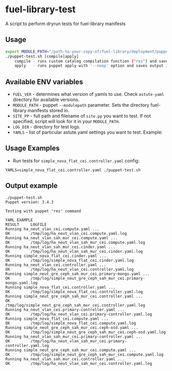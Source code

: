 fuel-library-test
=================
A script to perform dryrun tests for fuel-library manifests

Usage
-----

```bash
export MODULE_PATH="/path-to-your-copy-of/fuel-library/deployment/puppet"
./puppet-test.sh [compile|apply]
    compile - runs custom catalog compilation function ("res") and saves catalogs into logfiles
    apply   - runs puppet apply with '--noop' option and saves output into logfiles
```

Available ENV variables
-----------------------

* ```FUEL_VER``` - determines what version of yamls to use. Check ```astute-yaml``` directory for available versions.
* ```MODULE_PATH``` - puppet ```--modulepath``` parameter. Sets the directory fuel-library manifests stored in.
* ```SITE_PP``` - full path and filename of ```site.pp``` you want to test. If not specified, script will look for it in your ```MODULE_PATH```.
* ```LOG_DIR``` - directory for test logs.
* ```YAMLS``` - list of particular astute.yaml settings you want to test. Example:

Usage Examples
--------------

* Run tests for ```simple_nova_flat_cei.controller.yaml``` config:
```
YAMLS=simple_nova_flat_cei.controller.yaml ./puppet-test.sh
```


Output example
--------------

```
./puppet-test.sh
Puppet version: 3.4.3

Testing with puppet 'res' command

YAML EXAMPLE                                                          RESULT     LOGFILE
Running ha_neut_vlan_cei.compute.yaml ...                             OK         /tmp/log/ha_neut_vlan_cei.compute.yaml.log
Running ha_neut_vlan_sah_mur_cei.compute.yaml ...                     OK         /tmp/log/ha_neut_vlan_sah_mur_cei.compute.yaml.log
Running ha_neut_vlan_sah_mur_cei.cinder.yaml ...                      OK         /tmp/log/ha_neut_vlan_sah_mur_cei.cinder.yaml.log
Running simple_nova_flat_cei.cinder.yaml ...                          OK         /tmp/log/simple_nova_flat_cei.cinder.yaml.log
Running ha_neut_vlan_cei.controller.yaml ...                          OK         /tmp/log/ha_neut_vlan_cei.controller.yaml.log
Running simple_neut_gre_ceph_sah_mur_cei.primary-mongo.yaml ...       OK         /tmp/log/simple_neut_gre_ceph_sah_mur_cei.primary-mongo.yaml.log
Running simple_nova_flat_cei.controller.yaml ...                      OK         /tmp/log/simple_nova_flat_cei.controller.yaml.log
Running simple_neut_gre_ceph_sah_mur_cei.controller.yaml ...          OK         /tmp/log/simple_neut_gre_ceph_sah_mur_cei.controller.yaml.log
Running ha_neut_vlan_cei.primary-controller.yaml ...                  OK         /tmp/log/ha_neut_vlan_cei.primary-controller.yaml.log
Running simple_nova_flat_cei.compute.yaml ...                         OK         /tmp/log/simple_nova_flat_cei.compute.yaml.log
Running simple_neut_gre_ceph_sah_mur_cei.ceph-osd.yaml ...            OK         /tmp/log/simple_neut_gre_ceph_sah_mur_cei.ceph-osd.yaml.log
Running ha_neut_vlan_sah_mur_cei.primary-controller.yaml ...          OK         /tmp/log/ha_neut_vlan_sah_mur_cei.primary-controller.yaml.log
Running simple_neut_gre_ceph_sah_mur_cei.compute.yaml ...             OK         /tmp/log/simple_neut_gre_ceph_sah_mur_cei.compute.yaml.log
Running ha_neut_vlan_sah_mur_cei.controller.yaml ...                  OK         /tmp/log/ha_neut_vlan_sah_mur_cei.controller.yaml.log
```
